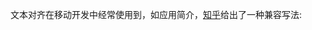 文本对齐在移动开发中经常使用到，如应用简介，[知乎](http://www.zhihu.com/question/19895400)给出了一种兼容写法:

<script src="https://gist.github.com/defims/9064417.js?file-css-justify.html">
</script>
